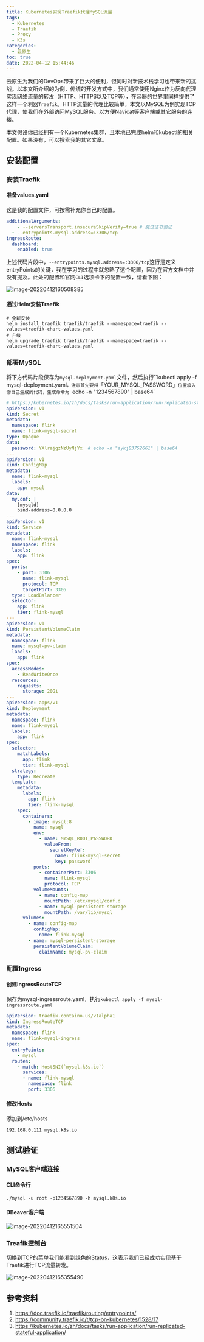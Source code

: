 ```yaml
---
title: Kubernetes实现Traefik代理MySQL流量
tags:
  - Kubernetes
  - Traefik
  - Proxy
  - K3s
categories:
  - 云原生
toc: true
date: 2022-04-12 15:44:46
---
```


云原生为我们的DevOps带来了巨大的便利，但同时对新技术栈学习也带来新的挑战。以本文所介绍的为例，传统的开发方式中，我们通常使用Nginx作为反向代理实现网络流量的转发（HTTP、HTTPS以及TCP等），在容器的世界里同样提供了这样一个利器`Traefik`。HTTP流量的代理比较简单，本文以MySQL为例实现TCP代理，使我们在外部访问MySQL服务。以方便Navicat等客户端或其它服务的连接。

<!--more-->

本文假设你已经拥有一个Kubernetes集群，且本地已完成helm和kubectl的相关配置。如果没有，可以搜索我的其它文章。

## 安装配置

### 安装Traefik

#### 准备values.yaml

这是我的配置文件，可按需补充你自己的配置。

```yaml
additionalArguments:
	- --serversTransport.insecureSkipVerify=true # 跳过证书验证
  - --entrypoints.mysql.address=:3306/tcp  
ingressRoute:
  dashboard:
    enabled: true
```

上述代码片段中，`--entrypoints.mysql.address=:3306/tcp`这行是定义entryPoints的关键，我在学习的过程中就忽略了这个配置，因为在官方文档中并没有提及。此处的配置和官网`CLI`选项卡下的配置一致，请看下图：

![image-20220412160508385](images/image-20220412160508385.png)

#### 通过Helm安装Traefik

```shell
# 全新安装
helm install traefik traefik/traefik --namespace=traefik --values=traefik-chart-values.yaml
# 升级
helm upgrade traefik traefik/traefik --namespace=traefik --values=traefik-chart-values.yaml
```

### 部署MySQL

将下方代码片段保存为`mysql-deployment.yaml`文件，然后执行``kubectl apply -f mysql-deployment.yaml`，注意首先要将`「YOUR_MYSQL_PASSWORD」`位置填入你自己生成的代码，生成命令为 `echo -n "1234567890" | base64`

```yaml
# https://kubernetes.io/zh/docs/tasks/run-application/run-replicated-stateful-application/
apiVersion: v1
kind: Secret
metadata:
  namespace: flink
  name: flink-mysql-secret
type: Opaque
data:
  password: YXlrajgzNzUyNjYx  # echo -n "aykj83752661" | base64
---
apiVersion: v1
kind: ConfigMap
metadata:
  name: flink-mysql
  labels:
    app: mysql
data:
  my.cnf: |
    [mysqld]
    bind-address=0.0.0.0
---
apiVersion: v1
kind: Service
metadata:
  name: flink-mysql
  namespace: flink
  labels:
    app: flink
spec:
  ports:
    - port: 3306
      name: flink-mysql
      protocol: TCP
      targetPort: 3306
  type: LoadBalancer
  selector:
    app: flink
    tier: flink-mysql
---
apiVersion: v1
kind: PersistentVolumeClaim
metadata:
  namespace: flink
  name: mysql-pv-claim
  labels:
    app: flink
spec:
  accessModes:
    - ReadWriteOnce
  resources:
    requests:
      storage: 20Gi
---
apiVersion: apps/v1
kind: Deployment
metadata:
  namespace: flink
  name: flink-mysql
  labels:
    app: flink
spec:
  selector:
    matchLabels:
      app: flink
      tier: flink-mysql
  strategy:
    type: Recreate
  template:
    metadata:
      labels:
        app: flink
        tier: flink-mysql
    spec:
      containers:
        - image: mysql:8
          name: mysql
          env:
            - name: MYSQL_ROOT_PASSWORD
              valueFrom:
                secretKeyRef:
                  name: flink-mysql-secret
                  key: password
          ports:
            - containerPort: 3306
              name: flink-mysql
              protocol: TCP
          volumeMounts:
            - name: config-map
              mountPath: /etc/mysql/conf.d
            - name: mysql-persistent-storage
              mountPath: /var/lib/mysql
      volumes:
        - name: config-map
          configMap:
            name: flink-mysql
        - name: mysql-persistent-storage
          persistentVolumeClaim:
            claimName: mysql-pv-claim
```

### 配置Ingress

#### 创建IngressRouteTCP

保存为mysql-ingressroute.yaml，执行`kubectl apply -f mysql-ingressroute.yaml`

```yaml
apiVersion: traefik.containo.us/v1alpha1
kind: IngressRouteTCP
metadata:
  namespace: flink
  name: flink-mysql-ingress
spec:
  entryPoints:
    - mysql
  routes:
    - match: HostSNI(`mysql.k8s.io`)
      services:
      - name: flink-mysql
        namespace: flink
        port: 3306

```

#### 修改Hosts

添加到/etc/hosts

```shell
192.168.0.111 mysql.k8s.io
```

## 测试验证

### MySQL客户端连接

#### CLI命令行

```shell
./mysql -u root -p1234567890 -h mysql.k8s.io
```

#### DBeaver客户端

![image-20220412165551504](images/image-20220412165551504.png)

### Treafik控制台

切换到TCP的菜单我们能看到绿色的Status，这表示我们已经成功实现基于Traefik进行TCP流量转发。

![image-20220412165355490](images/image-20220412165355490.png)

## 参考资料

1. https://doc.traefik.io/traefik/routing/entrypoints/
2. https://community.traefik.io/t/tcp-on-kubernetes/1528/17
3. https://kubernetes.io/zh/docs/tasks/run-application/run-replicated-stateful-application/
